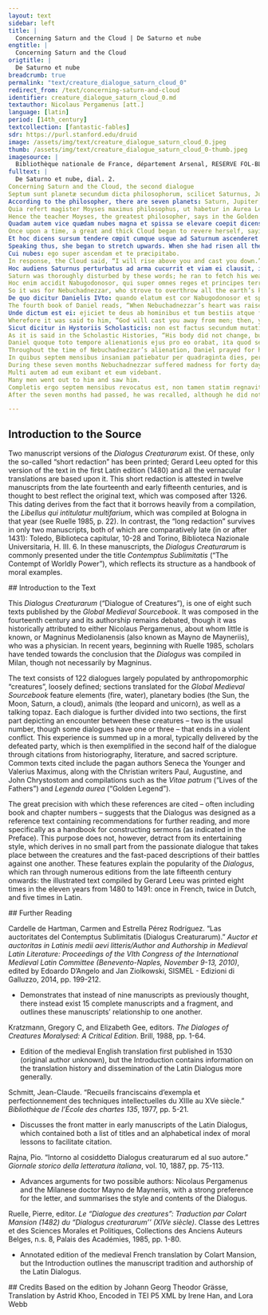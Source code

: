 ```yaml
---
layout: text
sidebar: left
title: |
  Concerning Saturn and the Cloud | De Saturno et nube
engtitle: |
  Concerning Saturn and the Cloud
origtitle: |
  De Saturno et nube
breadcrumb: true
permalink: "text/creature_dialogue_saturn_cloud_0"
redirect_from: /text/concerning-saturn-and-cloud
identifier: creature_dialogue_saturn_cloud_0.md
textauthor: Nicolaus Pergamenus [att.]
language: [latin]
period: [14th_century]
textcollection: [fantastic-fables]
sdr: https://purl.stanford.edu/druid 
image: /assets/img/text/creature_dialogue_saturn_cloud_0.jpeg
thumb: /assets/img/text/creature_dialogue_saturn_cloud_0-thumb.jpeg
imagesource: |
  Bibliothèque nationale de France, département Arsenal, RESERVE FOL-BL-911, f.11r [Public Domain]
fulltext: |
  De Saturno et nube, dial. 2.
Concerning Saturn and the Cloud, the second dialogue
﻿Septum sunt planetæ secundum dicta philosophorum, scilicet Saturnus, Jupiter, Mars, Sol, Venus, Mercurius et Luna, sed distantia magna est inter planetam et planetam.
According to the philosopher, there are seven planets: Saturn, Jupiter, Mars, the Sun, Venus, Mercury, and the Moon. However, there is a great distance from one planet to another.
Quia refert magister Moyses maximus philosophus, ut habetur in Aurea Legenda, quod quilibet circulus cujuslibet planetæ habet in spissitudine viam quingentorum annorum id est tantum spatium, quantum posset aliquis ire in quingentis annis de via plana ita tamen, quod iter cujuslibet diei sit quadraginta milliaria et quodlibet milliare sit duorum millium passuum.
Hence the teacher Moyses, the greatest philosopher, says in the Golden Legend that every planet’s orbit is the size of a five-hundred-year path. That is to say, there is as much space in a planet’s orbit as someone could walk in five hundred years on a level road, if he journeyed forty miles a day and every mile consisted of two thousand paces.
Quadam autem vice quædam nubes magna et spissa se elevare coepit dicens: magna est excellentia mea, quia propter meam magnitudinem planetæ in mundo apparere non valent, dum in aëre me pono; sed cum sim sub ipsis et eas sic obnubilo quanto magis, si adscendero superius, offuscare et suppeditare potero, multo magis certe.
Once upon a time, a great and thick Cloud began to revere herself, saying, “Truly, my excellence is great; on account of my size, the planets cannot appear in the world, so long as I interpose myself in the air. Even now, when I am beneath them, I manage to block them out. If I were to ascend higher, therefore, how much more greatly would I be able to cover them and subordinate them? Certainly I would be able to do so far more greatly."
Et hoc dicens sursum tendere cœpit cumque usque ad Saturnum ascenderet et superscandere vellet, ait Saturnus: quis es tu, qui ascendere cupis, ubi nunquam ullus ascendit?
Speaking thus, she began to stretch upwards. When she had risen all the way to Saturn, she tried to clamber over him. Saturn spoke: “Who are you, who desires to rise to where no one has ever risen?”
Cui nubes: ego super ascendam et te præcipitabo.
In response, the Cloud said, “I will rise above you and cast you down.”
Hoc audiens Saturnus perturbatus ad arma cucurrit et viam ei clausit, insuper et nubem dejecit et ad nihilum redegit dicens: convenit eum recidivare, qui vult super omnes stare.
Saturn was thoroughly disturbed by these words; he ran to fetch his weapons and shut off the Cloud’s path. Then he threw down the Cloud from above and reduced her to nothing, saying, “Those who desire to stand above all deserve to fall down.”
Hoc enim accidit Nabugodonosor, qui super omnes reges et principes terræ scandere satagebat, ut esset rex regum et dominus dominorum terrenorum, nesciens præ superbia, quod dominetur excelsus super regnum hominum.
So it was for Nebuchadnezzar, who strove to overthrow all the earth’s kings and princes, so that he might be the king of earthly kings and the lord of earthly lords, not knowing because of his haughtiness that the Exalted [God] is the king of all men.
De quo dicitur Danielis IVto: quando elatum est cor Nabugodonosor et spiritus ejus confirmatus est ad superbiam, depositus est de solio suo.
The fourth book of Daniel reads, “When Nebuchadnezzar’s heart was raised up and his spirit was fortified into arrogance, he was deposed from his own throne.”
Unde dictum est ei: ejiciet te deus ab hominibus et tum bestiis atque feris erit habitatio tua, fœnum ut bos comedes septemque tempora mutabuntur in te.
Wherefore it was said to him, “God will cast you away from men; then, you will live among beasts and wild animals. You shall eat hay like an ox. Seven seasons will pass by for you.”
Sicut dicitur in Hystoriis Scholasticis: non est factus secundum mutationem corporis sed secundum mentis alienationem et ablatus est ei sensus et usus linguæ et videbatur sibi, quod esset bos sive taurus in anterioribus, in posterioribus autem leo.
As it is said in the Scholastic Histories, “His body did not change, but his mind was alienated; his senses and his speech were stricken from him. It then seemed to him that he was an ox or a bull in the front, but a lion in the back.”
Daniel quoque toto tempore alienationis ejus pro eo orabat, ita quod septem tempora, id est septem anni ad preces suas in septem menses mutati sunt.
Throughout the time of Nebuchadnezzar’s alienation, Daniel prayed for him; as a result, the seven seasons – seven years, that is – were changed, through his prayers, into seven months.
In quibus septem mensibus insaniam patiebatur per quadraginta dies, per alios vero quadraginta ad cor reversus flebat et orabat deum, ita quod ex magnis fletibus oculi ejus ut caro facti sunt.
During these seven months Nebuchadnezzar suffered madness for forty days. For another forty, having returned to his senses, he wept and prayed to God. His weeping was so fervent that his eyes became similar to raw flesh.
Multi autem ad eum exibant et eum videbant.
Many men went out to him and saw him.
Completis ergo septem mensibus revocatus est, non tamen statim regnavit, sed statuti sunt pro eo septem judices et usque ad finem septem annorum pœnitentiam egit, panem et carnem non comedens et vinum non bibens.
After the seven months had passed, he was recalled, although he did not immediately resume his reign. Instead, he established for himself seven judges and did continuous penance for seven years. He ate no meat and drank no wine.

--- 
```

## Introduction to the Source 
<p>Two manuscript versions of the <em>Dialogus Creaturarum</em> exist. Of these, only the so-called “short redaction” has been printed; Gerard Leeu opted for this version of the text in the first Latin edition (1480) and all the vernacular translations are based upon it. This short redaction is attested in twelve manuscripts from the late fourteenth and early fifteenth centuries, and is thought to best reflect the original text, which was composed after 1326. This dating derives from the fact that it borrows heavily from a compilation, the <em>Libellus qui intitulatur multifarium</em>, which was compiled at Bologna in that year (see Ruelle 1985, p. 22). In contrast, the “long redaction” survives in only two manuscripts, both of which are comparatively late (in or after 1431): Toledo, Biblioteca capitular, 10-28 and Torino, Biblioteca Nazionale Universitaria, H. III. 6. In these manuscripts, the <em>Dialogus Creaturarum</em> is commonly presented under the title <em>Contemptus Sublimitatis</em> (“The Contempt of Worldly Power”), which reflects its structure as a handbook of moral examples.</p>
## Introduction to the Text 
<p>This<em> Dialogus Creaturarum</em> (“Dialogue of Creatures”), is one of eight such texts published by the <em>Global Medieval Sourcebook</em>. It was composed in the fourteenth century and its authorship remains debated, though it was historically attributed to either Nicolaus Pergamenus, about whom little is known, or Magninus Mediolanensis (also known as Mayno de Mayneriis), who was a physician. In recent years, beginning with Ruelle 1985, scholars have tended towards the conclusion that the <em>Dialogus</em> was compiled in Milan, though not necessarily by Magninus.</p> <p>The text consists of 122 dialogues largely populated by anthropomorphic “creatures”, loosely defined; sections translated for the <em>Global Medieval Sourcebook</em> feature elements (fire, water), planetary bodies (the Sun, the Moon, Saturn, a cloud), animals (the leopard and unicorn), as well as a talking topaz. Each dialogue is further divided into two sections, the first part depicting an encounter between these creatures – two is the usual number, though some dialogues have one or three – that ends in a violent conflict. This experience is summed up in a moral, typically delivered by the defeated party, which is then exemplified in the second half of the dialogue through citations from historiography, literature, and sacred scripture. Common texts cited include the pagan authors Seneca the Younger and Valerius Maximus, along with the Christian writers Paul, Augustine, and John Chrystostom and compilations such as the <em>Vitae patrum</em> (“Lives of the Fathers”) and <em>Legenda aurea</em> (“Golden Legend”).</p> <p>The great precision with which these references are cited – often including book and chapter numbers – suggests that the Dialogus was designed as a reference text containing recommendations for further reading, and more specifically as a handbook for constructing sermons (as indicated in the Preface). This purpose does not, however, detract from its entertaining style, which derives in no small part from the passionate dialogue that takes place between the creatures and the fast-paced descriptions of their battles against one another. These features explain the popularity of the <em>Dialogus</em>, which ran through numerous editions from the late fifteenth century onwards: the illustrated text compiled by Gerard Leeu was printed eight times in the eleven years from 1480 to 1491: once in French, twice in Dutch, and five times in Latin.</p>
## Further Reading 
<p>Cardelle de Hartman, Carmen and Estrella Pérez Rodríguez. “Las auctoritates del Contemptus Sublimitatis (Dialogus Creaturarum).” <em>Auctor et auctoritas in Latinis medii aevi litteris/Author and Authorship in Medieval Latin Literature: Proceedings of the VIth Congress of the International Medieval Latin Committee (Benevento-Naples, November 9-13, 2010)</em>, edited by Edoardo D’Angelo and Jan Ziolkowski, SISMEL - Edizioni di Galluzzo, 2014, pp. 199-212.</p> <ul> <li>Demonstrates that instead of nine manuscripts as previously thought, there instead exist 15 complete manuscripts and a fragment, and outlines these manuscripts’ relationship to one another.</li> </ul> <p>Kratzmann, Gregory C, and Elizabeth Gee, editors. <em>The Dialoges of Creatures Moralysed: A Critical Edition</em>. Brill, 1988, pp. 1-64.</p> <ul> <li>Edition of the medieval English translation first published in 1530 (original author unknown), but the Introduction contains information on the translation history and dissemination of the Latin Dialogus more generally.</li> </ul> <p>Schmitt, Jean-Claude. “Recueils franciscains d’exempla et perfectionnement des techniques intellectuelles du XIIIe au XVe siècle.” <em>Bibliothèque de l’École des chartes 135</em>, 1977, pp. 5-21.</p> <ul> <li>Discusses the front matter in early manuscripts of the Latin Dialogus, which contained both a list of titles and an alphabetical index of moral lessons to facilitate citation.</li> </ul> <p dir="ltr" id="docs-internal-guid-941dc6df-7fff-6fc1-6675-823656029460">Rajna, Pio. “Intorno al cosiddetto Dialogus creaturarum ed al suo autore.” <em>Giornale storico della letteratura italiana</em>, vol. 10, 1887, pp. 75-113.</p> <ul dir="ltr"> <li>Advances arguments for two possible authors: Nicolaus Pergamenus and the Milanese doctor Mayno de Mayneriis, with a strong preference for the letter, and summarises the style and contents of the Dialogus.</li> </ul> <p dir="ltr">Ruelle, Pierre, editor. <em>Le “Dialogue des creatures”: Traduction par Colart Mansion (1482) du “Dialogus creaturarum’’ (XIVe siècle)</em>. Classe des Lettres et des Sciences Morales et Politiques, Collections des Anciens Auteurs Belges, n.s. 8, Palais des Académies, 1985, pp. 1-80.</p> <ul dir="ltr"> <li>Annotated edition of the medieval French translation by Colart Mansion, but the Introduction outlines the manuscript tradition and authorship of the Latin Dialogus.</li> </ul>
## Credits
Based on the edition by Johann Georg Theodor Grässe, Translation by Astrid Khoo, Encoded in TEI P5 XML by Irene Han,  and Lora Webb
